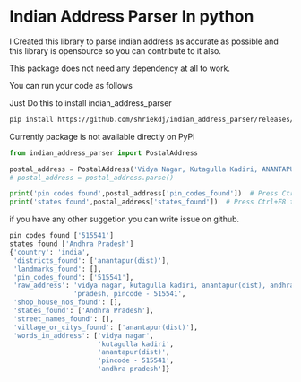 # Indian Address Parser In python

I Created this library to parse indian address as accurate as possible and this library is opensource so you can contribute to it also.

This package does not need any dependency at all to work.

You can run your code as follows

Just Do this to install indian_address_parser

```bash
pip install https://github.com/shriekdj/indian_address_parser/releases/download/v0.0.1/indian_address_parser-0.1.0-py3-none-any.whl
```

Currently package is not available directly on PyPi

```python
from indian_address_parser import PostalAddress

postal_address = PostalAddress('Vidya Nagar, Kutagulla Kadiri, ANANTAPUR(Dist), Andhra Pradesh, Pincode - 515541').__dict__
# postal_address = postal_address.parse()

print('pin codes found',postal_address['pin_codes_found'])  # Press Ctrl+F8 to toggle the breakpoint.
print('states found',postal_address['states_found'])  # Press Ctrl+F8 to toggle the breakpoint.
```

if you have any other suggetion you can write issue on github.

```python
pin codes found ['515541']
states found ['Andhra Pradesh']
{'country': 'india',
 'districts_found': ['anantapur(dist)'],
 'landmarks_found': [],
 'pin_codes_found': ['515541'],
 'raw_address': 'vidya nagar, kutagulla kadiri, anantapur(dist), andhra '
                'pradesh, pincode - 515541',
 'shop_house_nos_found': [],
 'states_found': ['Andhra Pradesh'],
 'street_names_found': [],
 'village_or_citys_found': ['anantapur(dist)'],
 'words_in_address': ['vidya nagar',
                      'kutagulla kadiri',
                      'anantapur(dist)',
                      'pincode - 515541',
                      'andhra pradesh']}
```
